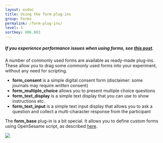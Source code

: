 ```yaml
---
layout: osdoc
title: Using the form plug-ins
group: Forms
permalink: /form-plug-ins/
level: 1
sortkey: 006.003
---
```


##### If you experience performance issues when using forms, see [this post](/forms/performance-issues-and-troubleshooting/).

A number of commonly used forms are available as ready-made plug-ins. These allow you to drag some commonly used forms into your experiment, without any need for scripting.

- **form_consent** is a simple digital consent form (disclaimer: some journals may require *written* consent)
- **form_multiple_choice** allows you to present multiple choice questions
- **form_text_display** is a simple text display that you can use to show instructions etc.
- **form_text_input** is a simple text input display that allows you to ask a question and collect a multi-character response from the participant

The **form_base** plug-in is a bit special. It allows you to define custom forms using OpenSesame script, as described [here][custom-forms].

![](/img/fig/fig6.3.1.png)

[custom-forms]: /forms/custom-forms/
